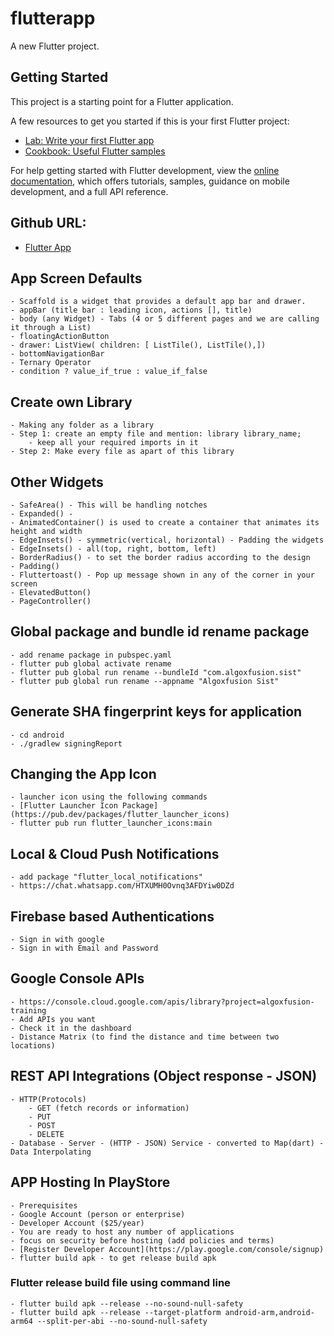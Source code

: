 # flutterapp

A new Flutter project.

## Getting Started

This project is a starting point for a Flutter application.

A few resources to get you started if this is your first Flutter project:

- [Lab: Write your first Flutter app](https://docs.flutter.dev/get-started/codelab)
- [Cookbook: Useful Flutter samples](https://docs.flutter.dev/cookbook)

For help getting started with Flutter development, view the
[online documentation](https://docs.flutter.dev/), which offers tutorials,
samples, guidance on mobile development, and a full API reference.


## Github URL:
- [Flutter App](https://github.com/zeroappz/flutterapp-training-sist)

## App Screen Defaults
    - Scaffold is a widget that provides a default app bar and drawer.
    - appBar (title bar : leading icon, actions [], title)
    - body (any Widget) - Tabs (4 or 5 different pages and we are calling it through a List)
    - floatingActionButton
    - drawer: ListView( children: [ ListTile(), ListTile(),])
    - bottomNavigationBar
    - Ternary Operator
    - condition ? value_if_true : value_if_false

## Create own Library
    - Making any folder as a library
    - Step 1: create an empty file and mention: library library_name;
        - keep all your required imports in it
    - Step 2: Make every file as apart of this library

## Other Widgets
    - SafeArea() - This will be handling notches
    - Expanded() - 
    - AnimatedContainer() is used to create a container that animates its height and width
    - EdgeInsets() - symmetric(vertical, horizontal) - Padding the widgets
    - EdgeInsets() - all(top, right, bottom, left)
    - BorderRadius() - to set the border radius according to the design
    - Padding()
    - Fluttertoast() - Pop up message shown in any of the corner in your screen
    - ElevatedButton()
    - PageController()

## Global package and bundle id rename package
    - add rename package in pubspec.yaml
    - flutter pub global activate rename
    - flutter pub global run rename --bundleId "com.algoxfusion.sist"
    - flutter pub global run rename --appname "Algoxfusion Sist"

## Generate SHA fingerprint keys for application
    - cd android
    - ./gradlew signingReport 


## Changing the App Icon
    - launcher icon using the following commands
    - [Flutter Launcher Icon Package](https://pub.dev/packages/flutter_launcher_icons)
    - flutter pub run flutter_launcher_icons:main

## Local & Cloud Push Notifications
    - add package "flutter_local_notifications"
    - https://chat.whatsapp.com/HTXUMH0Ovnq3AFDYiw0DZd

## Firebase based Authentications
    - Sign in with google
    - Sign in with Email and Password

## Google Console APIs
    - https://console.cloud.google.com/apis/library?project=algoxfusion-training
    - Add APIs you want
    - Check it in the dashboard
    - Distance Matrix (to find the distance and time between two locations)

## REST API Integrations (Object response - JSON)
    - HTTP(Protocols)
        - GET (fetch records or information)
        - PUT 
        - POST
        - DELETE
    - Database - Server - (HTTP - JSON) Service - converted to Map(dart) - Data Interpolating

## APP Hosting In PlayStore
    - Prerequisites
    - Google Account (person or enterprise)
    - Developer Account ($25/year)
    - You are ready to host any number of applications
    - focus on security before hosting (add policies and terms)
    - [Register Developer Account](https://play.google.com/console/signup)
    - flutter build apk - to get release build apk
### Flutter release build file using command line
    - flutter build apk --release --no-sound-null-safety
    - flutter build apk --release --target-platform android-arm,android-arm64 --split-per-abi --no-sound-null-safety